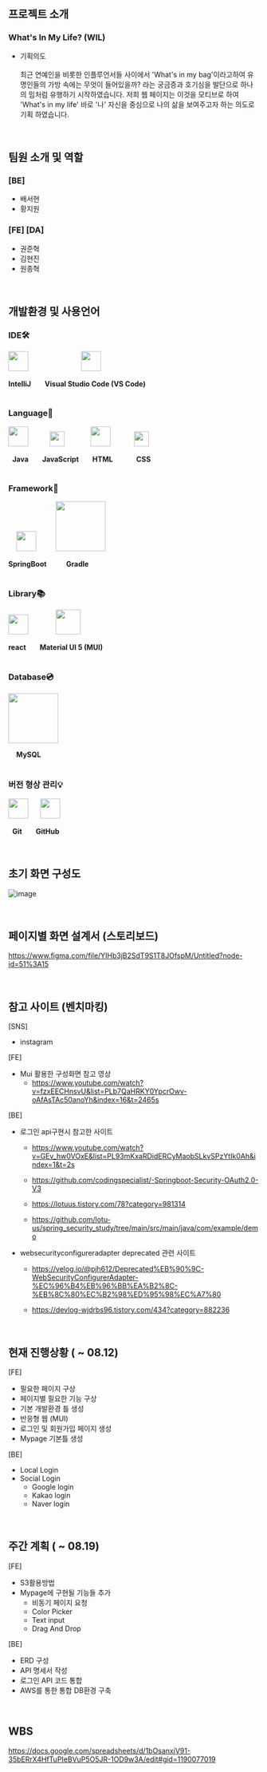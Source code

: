## 프로젝트 소개
### <strong>W</strong>hat's <strong>I</strong>n My <strong>L</strong>ife? (WIL) 

- 기획의도 <br><br>
최근 연예인을 비롯한 인플루언서들 사이에서 'What's in my bag'이라고하여 유명인들의 가방 속에는 무엇이 들어있을까? 라는 궁금증과 호기심을 발단으로 하나의 밈처럼 유행하기 시작하였습니다. 저희 웹 페이지는 이것을 모티브로 하여 'What's in my life' 바로 '나' 자신을 중심으로 나의 삶을 보여주고자 하는 의도로 기획 하였습니다.

<br>

## 팀원 소개 및 역할 
### [BE]
 - 배서현
 - 황지원

### [FE] [DA]
 - 권준혁
 - 김현진
 - 원종혁

<br>
 
## 개발환경 및 사용언어
### IDE🛠
<img src="https://upload.wikimedia.org/wikipedia/commons/9/9c/IntelliJ_IDEA_Icon.svg" width=40px> &nbsp;&nbsp;&nbsp;&nbsp;&nbsp;&nbsp;&nbsp;&nbsp;&nbsp;&nbsp;&nbsp;&nbsp;&nbsp;&nbsp;&nbsp;&nbsp;&nbsp;&nbsp;&nbsp;&nbsp;&nbsp;&nbsp;&nbsp;&nbsp;&nbsp; <img src="https://upload.wikimedia.org/wikipedia/commons/9/9a/Visual_Studio_Code_1.35_icon.svg" width=40px>

**IntelliJ** &nbsp;&nbsp;&nbsp;&nbsp;&nbsp; **Visual Studio Code (VS Code)**
<br><br>

### Language💋
<img src="https://www.svgrepo.com/show/303388/java-4-logo.svg" width=40px> &nbsp;&nbsp;&nbsp;&nbsp;&nbsp;&nbsp;&nbsp;&nbsp;&nbsp; <img src="https://upload.wikimedia.org/wikipedia/commons/d/d4/Javascript-shield.svg" width=30px> &nbsp;&nbsp;&nbsp;&nbsp;&nbsp;&nbsp;&nbsp;&nbsp;&nbsp;&nbsp;&nbsp; <img src="https://upload.wikimedia.org/wikipedia/commons/6/61/HTML5_logo_and_wordmark.svg" width=40px> &nbsp;&nbsp;&nbsp;&nbsp;&nbsp;&nbsp;&nbsp;&nbsp;&nbsp;&nbsp; <img src="https://upload.wikimedia.org/wikipedia/commons/3/3d/CSS.3.svg" width=30px>

&nbsp; **Java** &nbsp;&nbsp;&nbsp;&nbsp;&nbsp; **JavaScript** &nbsp;&nbsp;&nbsp;&nbsp;&nbsp; **HTML** &nbsp;&nbsp;&nbsp;&nbsp;&nbsp;&nbsp;&nbsp;&nbsp;&nbsp;&nbsp; **CSS**  
<br>

### Framework🧱
&nbsp;&nbsp;&nbsp;&nbsp;<img src="https://img1.daumcdn.net/thumb/R800x0/?scode=mtistory2&fname=https%3A%2F%2Fblog.kakaocdn.net%2Fdn%2F3G7EJ%2FbtqBHUirjvP%2F2J0QLAxvw3yFKsSswQwDy1%2Fimg.png" width=40px> &nbsp;&nbsp;&nbsp;&nbsp;&nbsp;&nbsp;&nbsp;&nbsp; <img src="https://upload.wikimedia.org/wikipedia/commons/c/cb/Gradle_logo.png" width=100px>

**SpringBoot** &nbsp;&nbsp;&nbsp;&nbsp;&nbsp;&nbsp;&nbsp;&nbsp; **Gradle**
<br><br>

### Library📚
<img src="https://upload.wikimedia.org/wikipedia/commons/a/a7/React-icon.svg" width=40px> &nbsp;&nbsp;&nbsp;&nbsp;&nbsp;&nbsp;&nbsp;&nbsp;&nbsp;&nbsp;&nbsp;&nbsp; <img src="https://v4.material-ui.com/static/logo.png" width=50px>

**react** &nbsp;&nbsp;&nbsp;&nbsp;&nbsp; **Material UI 5 (MUI)** 
<br><br>

### Database💿
<img src="https://www.vectorlogo.zone/logos/mysql/mysql-official.svg" width=100px> 

&nbsp;&nbsp;&nbsp;&nbsp;**MySQL**
<br><br>

### 버전 형상 관리💡
<img src="https://upload.wikimedia.org/wikipedia/commons/thumb/3/3f/Git_icon.svg/1200px-Git_icon.svg.png" width=40px> &nbsp;&nbsp;&nbsp;&nbsp; <img src="https://simpleicons.org/icons/github.svg" width=40px>

&nbsp;&nbsp;**Git** &nbsp;&nbsp;&nbsp;&nbsp;&nbsp; **GitHub**

<br>

## 초기 화면 구성도
![image](https://user-images.githubusercontent.com/103519499/184104327-38966670-d1e7-420e-bf9a-30200a59d2a0.png)

<br>

## 페이지별 화면 설계서 (스토리보드)
https://www.figma.com/file/YIHb3jB2SdT9S1T8JOfspM/Untitled?node-id=51%3A15

<br>

## 참고 사이트 (벤치마킹)
[SNS]
- instagram

[FE]
- Mui 활용한 구성화면 참고 영상
    - https://www.youtube.com/watch?v=fzxEECHnsvU&list=PLb7QaHRKY0YpcrOwv-oAfAsTAc50anoYh&index=16&t=2465s

[BE]
- 로그인 api구현시 참고한 사이트

  - https://www.youtube.com/watch?v=GEv_hw0VOxE&list=PL93mKxaRDidERCyMaobSLkvSPzYtIk0Ah&index=1&t=2s

  - https://github.com/codingspecialist/-Springboot-Security-OAuth2.0-V3

  - https://lotuus.tistory.com/78?category=981314

  - https://github.com/lotu-us/spring_security_study/tree/main/src/main/java/com/example/demo

-  websecurityconfigureradapter deprecated 관련 사이트

    - https://velog.io/@pjh612/Deprecated%EB%90%9C-WebSecurityConfigurerAdapter-%EC%96%B4%EB%96%BB%EA%B2%8C-%EB%8C%80%EC%B2%98%ED%95%98%EC%A7%80

   - https://devlog-wjdrbs96.tistory.com/434?category=882236

<br>

## 현재 진행상황 ( ~ 08.12)
[FE] 
- 필요한 페이지 구상
- 페이지별 필요한 기능 구상
- 기본 개발환경 틀 생성
- 반응형 웹 (MUI)
- 로그인 및 회원가입 페이지 생성
- Mypage 기본틀 생성

[BE]
- Local Login 
- Social Login
    - Google login
    - Kakao login
    - Naver login

<br>

## 주간 계획 ( ~ 08.19)
[FE] 
- S3활용방법
- Mypage에 구현될 기능들 추가
    - 비동기 페이지 요청
    - Color Picker
    - Text input 
    - Drag And Drop

[BE]
- ERD 구성
- API 명세서 작성
- 로그인 API 코드 통합
- AWS를 통한 통합 DB환경 구축

<br>

## WBS
https://docs.google.com/spreadsheets/d/1bOsanxjV91-35bERrX4HfTuPIeBVuP5O5JR-1OD9w3A/edit#gid=1190077019
